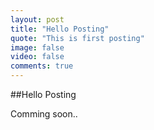 ```yaml
---
layout: post
title: "Hello Posting"
quote: "This is first posting"
image: false
video: false
comments: true
---
```


##Hello Posting

Comming soon..

